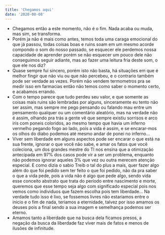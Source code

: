 ```yaml
---
title: 'Chegamos aqui'
date: '2020-08-08'
---
```


- Chegamos então a este momento, não é o fim. Nada acaba ou muda, mas sim, se transforma.
- Porém ja não é mais como antes, temos toda uma caraga emocional do que já passou, todas coisas boas e ruins soam em um mesmo acorde compondo o som do nosso passado, se esquecer ele perdemos nossa capacidade de aprender porém se não esquecer um pouco dele não conseguimos seguir adiante, mas ao fazer uma leitura fria deste som, o que ele nos diz?
- Quase sempre fui sincero, porém isto não basta, há situações em que é melhor fingir que não viu ou que não percebeu, e o contrario também pode ser verdade as vezes. Porém não vendem termometros pra se medir isso em farmacias então não temos como saber o momento certo, e acabamos errando.
- Com o tempo parece que tudo perdeu seu valor, e que somente as coisas mais ruins são lembradas por alguns, sinceramente eu tento não ser assim, mas sempre me pego pensando ou falando mau entre um pensamento qualquer ou um comentário aleatório, mas na verdade não é assim, olhando pra trás a gente vê que sempre existiu sorrisos e arco iris com poneis coloridos, ao mesmo tempo que havia um inferno vermelho pegando fogo ao lado, pois a vida é assim, e se encarar-mos os olhos do diabo podemos até mesmo andar de ponei no inferno...
- Viver sem liberdade em alguns aspectos pode ser encarar o que está na sua frente, ignorar o que você não sabe, e amar os fatos que você coleciona, um dos grandes mestre do TI nos ensina que a otimização antecipada em 97% dos casos pode vir a ser um problema, enquanto não podemos ignorar aqueles 3% que vez ou outra merecem atenção especial. E como dizia o sabio Treib o tal do plus a mais, quer fazer algo além do que foi pedido sem ter feito o que foi pedido, não da pra saber o que a vida pede, pois a vida não é algo que pede algo, sendo vida esse conceito abstrato que trata do período entre nascimento e morte, queremos que esse tempo seja algo com significado especial pois nos vemos como individuos que fazem escolha pois tem liberdade... Na verdade tudo isso é lixo, se fossemos livres não estariamos entre o inicio e o fim de nada, teriamos a eternidade, talvez por isso amamos os deuses pois a final sendo a sua imagem e semelhança podemos ser eterno.
- Amamos tanto a liberdade que na busca dela ficamos presos, a negação da busca da liberdade faz viver mais de fatos e menos de ilusões de infinitude.
